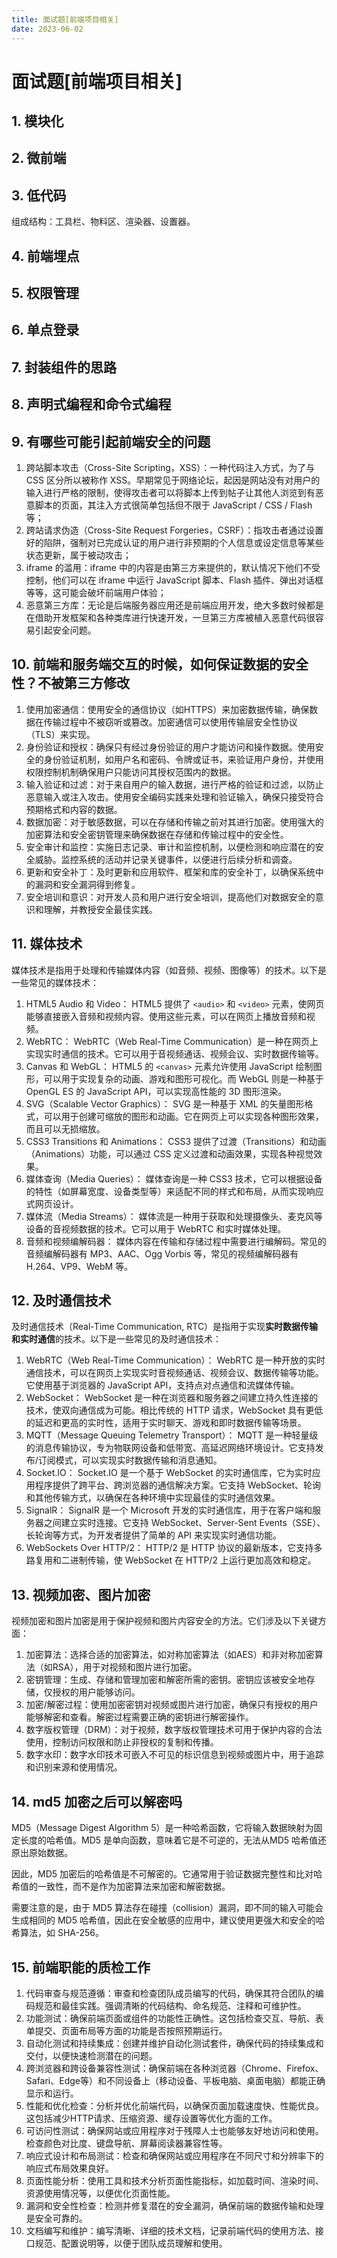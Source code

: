 ```yaml
---
title: 面试题[前端项目相关]
date: 2023-06-02
---
```


# 面试题[前端项目相关]



## 1. 模块化





## 2. 微前端





## 3. 低代码

组成结构：工具栏、物料区、渲染器、设置器。



## 4. 前端埋点





## 5. 权限管理





## 6. 单点登录





## 7. 封装组件的思路





## 8. 声明式编程和命令式编程





## 9. 有哪些可能引起前端安全的问题

1. 跨站脚本攻击（Cross-Site Scripting，XSS）：⼀种代码注入方式，为了与 CSS 区分所以被称作 XSS。早期常见于网络论坛，起因是网站没有对用户的输⼊进行严格的限制，使得攻击者可以将脚本上传到帖子让其他人浏览到有恶意脚本的页面，其注入方式很简单包括但不限于 JavaScript / CSS / Flash 等；
2. 跨站请求伪造（Cross-Site Request Forgeries，CSRF）：指攻击者通过设置好的陷阱，强制对已完成认证的用户进行非预期的个人信息或设定信息等某些状态更新，属于被动攻击；
3. iframe 的滥用：iframe 中的内容是由第三方来提供的，默认情况下他们不受控制，他们可以在 iframe 中运行 JavaScript 脚本、Flash 插件、弹出对话框等等，这可能会破坏前端用户体验；
4. 恶意第三方库：无论是后端服务器应用还是前端应用开发，绝大多数时候都是在借助开发框架和各种类库进行快速开发，⼀旦第三方库被植入恶意代码很容易引起安全问题。



## 10. 前端和服务端交互的时候，如何保证数据的安全性？不被第三方修改

1. 使用加密通信：使用安全的通信协议（如HTTPS）来加密数据传输，确保数据在传输过程中不被窃听或篡改。加密通信可以使用传输层安全性协议（TLS）来实现。
2. 身份验证和授权：确保只有经过身份验证的用户才能访问和操作数据。使用安全的身份验证机制，如用户名和密码、令牌或证书，来验证用户身份，并使用权限控制机制确保用户只能访问其授权范围内的数据。
3. 输入验证和过滤：对于来自用户的输入数据，进行严格的验证和过滤，以防止恶意输入或注入攻击。使用安全编码实践来处理和验证输入，确保只接受符合预期格式和内容的数据。
4. 数据加密：对于敏感数据，可以在存储和传输之前对其进行加密。使用强大的加密算法和安全密钥管理来确保数据在存储和传输过程中的安全性。
5. 安全审计和监控：实施日志记录、审计和监控机制，以便检测和响应潜在的安全威胁。监控系统的活动并记录关键事件，以便进行后续分析和调查。
6. 更新和安全补丁：及时更新和应用软件、框架和库的安全补丁，以确保系统中的漏洞和安全漏洞得到修复。
7. 安全培训和意识：对开发人员和用户进行安全培训，提高他们对数据安全的意识和理解，并教授安全最佳实践。



## 11. 媒体技术

媒体技术是指用于处理和传输媒体内容（如音频、视频、图像等）的技术。以下是一些常见的媒体技术：

1. HTML5 Audio 和 Video： HTML5 提供了 `<audio>` 和 `<video>` 元素，使网页能够直接嵌入音频和视频内容。使用这些元素，可以在网页上播放音频和视频。
2. WebRTC： WebRTC（Web Real-Time Communication）是一种在网页上实现实时通信的技术。它可以用于音视频通话、视频会议、实时数据传输等。
3. Canvas 和 WebGL： HTML5 的 `<canvas>` 元素允许使用 JavaScript 绘制图形，可以用于实现复杂的动画、游戏和图形可视化。而 WebGL 则是一种基于 OpenGL ES 的 JavaScript API，可以实现高性能的 3D 图形渲染。
4. SVG（Scalable Vector Graphics）： SVG 是一种基于 XML 的矢量图形格式，可以用于创建可缩放的图形和动画。它在网页上可以实现各种图形效果，而且可以无损缩放。
5. CSS3 Transitions 和 Animations： CSS3 提供了过渡（Transitions）和动画（Animations）功能，可以通过 CSS 定义过渡和动画效果，实现各种视觉效果。
6. 媒体查询（Media Queries）： 媒体查询是一种 CSS3 技术，它可以根据设备的特性（如屏幕宽度、设备类型等）来适配不同的样式和布局，从而实现响应式网页设计。
7. 媒体流（Media Streams）： 媒体流是一种用于获取和处理摄像头、麦克风等设备的音视频数据的技术。它可以用于 WebRTC 和实时媒体处理。
8. 音频和视频编解码器： 媒体内容在传输和存储过程中需要进行编解码。常见的音频编解码器有 MP3、AAC、Ogg Vorbis 等，常见的视频编解码器有 H.264、VP9、WebM 等。



## 12. 及时通信技术

及时通信技术（Real-Time Communication, RTC）是指用于实现**实时数据传输和实时通信**的技术。以下是一些常见的及时通信技术：

1. WebRTC（Web Real-Time Communication）： WebRTC 是一种开放的实时通信技术，可以在网页上实现实时音视频通话、视频会议、数据传输等功能。它使用基于浏览器的 JavaScript API，支持点对点通信和流媒体传输。
2. WebSocket： WebSocket 是一种在浏览器和服务器之间建立持久性连接的技术，使双向通信成为可能。相比传统的 HTTP 请求，WebSocket 具有更低的延迟和更高的实时性，适用于实时聊天、游戏和即时数据传输等场景。
3. MQTT（Message Queuing Telemetry Transport）： MQTT 是一种轻量级的消息传输协议，专为物联网设备和低带宽、高延迟网络环境设计。它支持发布/订阅模式，可以实现实时数据传输和消息通知。
4. Socket.IO： Socket.IO 是一个基于 WebSocket 的实时通信库，它为实时应用程序提供了跨平台、跨浏览器的通信解决方案。它支持 WebSocket、轮询和其他传输方式，以确保在各种环境中实现最佳的实时通信效果。
5. SignalR： SignalR 是一个 Microsoft 开发的实时通信库，用于在客户端和服务器之间建立实时连接。它支持 WebSocket、Server-Sent Events（SSE）、长轮询等方式，为开发者提供了简单的 API 来实现实时通信功能。
6. WebSockets Over HTTP/2： HTTP/2 是 HTTP 协议的最新版本，它支持多路复用和二进制传输，使 WebSocket 在 HTTP/2 上运行更加高效和稳定。



## 13. 视频加密、图片加密

视频加密和图片加密是用于保护视频和图片内容安全的方法。它们涉及以下关键方面：

1. 加密算法：选择合适的加密算法，如对称加密算法（如AES）和非对称加密算法（如RSA），用于对视频和图片进行加密。
2. 密钥管理：生成、存储和管理加密和解密所需的密钥。密钥应该被安全地存储，仅授权的用户能够访问。
3. 加密/解密过程：使用加密密钥对视频或图片进行加密，确保只有授权的用户能够解密和查看。解密过程需要正确的密钥进行解密操作。
4. 数字版权管理（DRM）：对于视频，数字版权管理技术可用于保护内容的合法使用，控制访问权限和防止非授权的复制和传播。
5. 数字水印：数字水印技术可嵌入不可见的标识信息到视频或图片中，用于追踪和识别来源和使用情况。



## 14. md5 加密之后可以解密吗

MD5（Message Digest Algorithm 5）是一种哈希函数，它将输入数据映射为固定长度的哈希值。MD5 是单向函数，意味着它是不可逆的，无法从MD5 哈希值还原出原始数据。

因此，MD5 加密后的哈希值是不可解密的。它通常用于验证数据完整性和比对哈希值的一致性，而不是作为加密算法来加密和解密数据。

需要注意的是，由于 MD5 算法存在碰撞（collision）漏洞，即不同的输入可能会生成相同的 MD5 哈希值，因此在安全敏感的应用中，建议使用更强大和安全的哈希算法，如 SHA-256。



## 15. 前端职能的质检工作

1. 代码审查与规范遵循：审查和检查团队成员编写的代码，确保其符合团队的编码规范和最佳实践。强调清晰的代码结构、命名规范、注释和可维护性。
2. 功能测试：确保前端页面或组件的功能性正确性。这包括检查交互、导航、表单提交、页面布局等方面的功能是否按照预期运行。
3. 自动化测试和持续集成：创建并维护自动化测试套件，确保代码的持续集成和交付，以便快速检测潜在的问题。
4. 跨浏览器和跨设备兼容性测试：确保前端在各种浏览器（Chrome、Firefox、Safari、Edge等）和不同设备上（移动设备、平板电脑、桌面电脑）都能正确显示和运行。
5. 性能和优化检查：分析并优化前端代码，以确保页面加载速度快、性能优良。这包括减少HTTP请求、压缩资源、缓存设置等优化方面的工作。
6. 可访问性测试：确保网站或应用程序对于残障人士也能够友好地访问和使用。检查颜色对比度、键盘导航、屏幕阅读器兼容性等。
7. 响应式设计和布局测试：检查和确保网站或应用程序在不同尺寸和分辨率下的响应式布局效果良好。
8. 页面性能分析：使用工具和技术分析页面性能指标，如加载时间、渲染时间、资源使用情况等，以便优化页面性能。
9. 漏洞和安全性检查：检测并修复潜在的安全漏洞，确保前端的数据传输和处理是安全可靠的。
10. 文档编写和维护：编写清晰、详细的技术文档，记录前端代码的使用方法、接口规范、配置说明等，以便于团队成员理解和使用。



